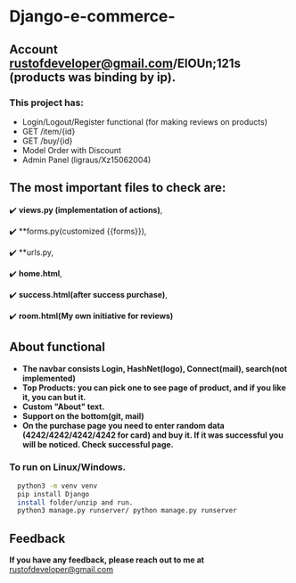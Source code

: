 # Django-e-commerce-

## Account rustofdeveloper@gmail.com/ElOUn;121s (products was binding by ip).

### This project has:
* Login/Logout/Register functional (for making reviews on products)
* GET /item/{id}
* GET /buy/{id}
* Model Order with Discount
* Admin Panel (ligraus/Xz15062004)

## The most important files to check are: 
✔️ **views.py (implementation of actions)**, 

✔️ **forms.py(customized {{forms}}),

✔️ **urls.py,

✔️ **home.html**, 

✔️ **success.html(after success purchase)**,

✔️ **room.html(My own initiative for reviews)**


## About functional

* **The navbar consists Login, HashNet(logo), Connect(mail), search(not implemented)**
* **Top Products: you can pick one to see page of product, and if you like it,  you can but it.**
* **Custom "About" text.**
* **Support on the bottom(git, mail)**
* **On the purchase page you need to enter random data (4242/4242/4242/4242 for card) and buy it. If it was successful you will be noticed. Check successful page.**

### To run on Linux/Windows.
```bash
  python3 -m venv venv
  pip install Django
  install folder/unzip and run.
  python3 manage.py runserver/ python manage.py runserver
```

## Feedback

**If you have any feedback, please reach out to me at** rustofdeveloper@gmail.com
